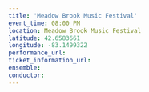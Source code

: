 ```yaml
---
title: 'Meadow Brook Music Festival'
event_time: 08:00 PM
location: Meadow Brook Music Festival
latitude: 42.6583661
longitude: -83.1499322
performance_url:
ticket_information_url:
ensemble:
conductor:
---
```

